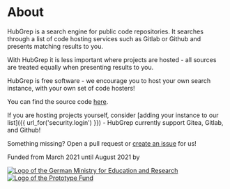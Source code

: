 # About

HubGrep is a search engine for public code repositories. It searches through a list of code hosting services such as Gitlab or Github and presents matching results to you.

With HubGrep it is less important where projects are hosted - all sources are treated equally when presenting results to you.

HubGrep is free software - we encourage you to host your own search instance, with your own set of code hosters!

You can find the source code [here](https://github.com/HubGrep/hubgrep_search).
  
If you are hosting projects yourself, consider [adding your instance to our list]({{ url_for('security.login') }}) - HubGrep currently support Gitea, Gitlab, and Github! 

Something missing? Open a pull request or [create an issue](https://github.com/HubGrep/hubgrep_search/issues/new) for us!

<div class="hubgrep-fund-logos">
    <p>Funded from March 2021 until August 2021 by</p>
    <div>    
        <a class="bmbf" href="https://www.bmbf.de/en/" rel="nofollow">
            <img src="{{ url_for('static', filename='images/logos/bmbf_en.jpg') }}" alt="Logo of the German Ministry for Education and Research">
        </a>
        <a href="https://prototypefund.de/en/" rel="nofollow">
            <img src="{{ url_for('static', filename='images/logos/prototype_fund.svg') }}" alt="Logo of the Prototype Fund">
        </a>
    </div>
</div>
